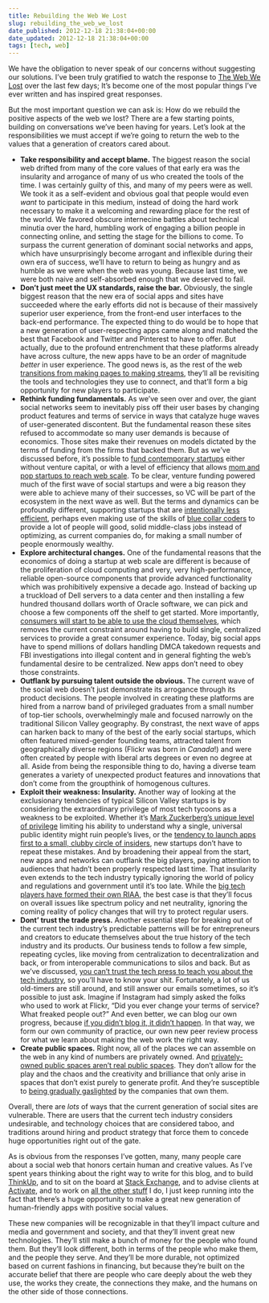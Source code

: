 ```yaml
---
title: Rebuilding the Web We Lost
slug: rebuilding_the_web_we_lost
date_published: 2012-12-18 21:38:04+00:00
date_updated: 2012-12-18 21:38:04+00:00
tags: [tech, web]
---
```

We have the obligation to never speak of our concerns without suggesting our solutions. I’ve been truly gratified to watch the response to [The Web We Lost](/2012/12/13/the_web_we_lost/) over the last few days; It’s become one of the most popular things I’ve ever written and has inspired great responses.

But the most important question we can ask is: How do we rebuild the positive aspects of the web we lost? There are a few starting points, building on conversations we’ve been having for years. Let’s look at the responsibilities we must accept if we’re going to return the web to the values that a generation of creators cared about.

- **Take responsibility and accept blame.** The biggest reason the social web drifted from many of the core values of that early era was the insularity and arrogance of many of us who created the tools of the time. I was certainly guilty of this, and many of my peers were as well. We took it as a self-evident and obvious goal that people would even *want* to participate in this medium, instead of doing the hard work necessary to make it a welcoming and rewarding place for the rest of the world. We favored obscure internecine battles about technical minutia over the hard, humbling work of engaging a billion people in connecting online, and setting the stage for the billions to come. To surpass the current generation of dominant social networks and apps, which have unsurprisingly become arrogant and inflexible during their own era of success, we’ll have to return to being as hungry and as humble as we were when the web was young. Because last time, we were both naive and self-absorbed enough that we deserved to fail.
- **Don’t just meet the UX standards, raise the bar.** Obviously, the single biggest reason that the new era of social apps and sites have succeeded where the early efforts did not is because of their massively superior user experience, from the front-end user interfaces to the back-end performance. The expected thing to do would be to hope that a new generation of user-respecting apps came along and matched the best that Facebook and Twitter and Pinterest to have to offer. But actually, due to the profound entrenchment that these platforms already have across culture, the new apps have to be an order of magnitude *better* in user experience. The good news is, as the rest of the web [transitions from making pages to making streams](/2012/08/14/stop_publishing_web_pages/), they’ll all be revisiting the tools and technologies they use to connect, and that’ll form a big opportunity for new players to participate.
- **Rethink funding fundamentals.** As we’ve seen over and over, the giant social networks seem to inevitably piss off their user bases by changing product features and terms of service in ways that catalyze huge waves of user-generated discontent. But the fundamental reason these sites refused to accommodate so many user demands is because of economics. Those sites make their revenues on models dictated by the terms of funding from the firms that backed them. But as we’ve discussed before, it’s possible to [fund contemporary startups](/2011/04/funding_a_startup_without_vc) either without venture capital, or with a level of efficiency that allows [mom and pop startups to reach web scale](/2011/01/mom_and_pop_at_web_scale). To be clear, venture funding powered much of the first wave of social startups and were a big reason they were able to achieve many of their successes, so VC will be part of the ecosystem in the next wave as well. But the terms and dynamics can be profoundly different, supporting startups that are [intentionally less efficient](/2012/09/28/to_less_efficient-startups), perhaps even making use of the skills of [blue collar coders](/2012/10/05/the_blue_collar_coder/) to provide a lot of people will good, solid middle-class jobs instead of optimizing, as current companies do, for making a small number of people enormously wealthy.
- **Explore architectural changes.** One of the fundamental reasons that the economics of doing a startup at web scale are different is because of the proliferation of cloud computing and very, very high-performance, reliable open-source components that provide advanced functionality which was prohibitively expensive a decade ago. Instead of backing up a truckload of Dell servers to a data center and then installing a few hundred thousand dollars worth of Oracle software, we can pick and choose a few components off the shelf to get started. More importantly, [consumers will start to be able to use the cloud themselves](/2012/06/28/clouds_for_people_or_the_consumerization_of_the_cloud), which removes the current constraint around having to build single, centralized services to provide a great consumer experience. Today, big social apps have to spend millions of dollars handling DMCA takedown requests and FBI investigations into illegal content and in general fighting the web’s fundamental desire to be centralized. New apps don’t need to obey those constraints.
- **Outflank by pursuing talent outside the obvious.** The current wave of the social web doesn’t just demonstrate its arrogance through its product decisions. The people involved in creating these platforms are hired from a narrow band of privileged graduates from a small number of top-tier schools, overwhelmingly male and focused narrowly on the traditional Silicon Valley geography. By constrast, the next wave of apps can harken back to many of the best of the early social startups, which often featured mixed-gender founding teams, attracted talent from geographically diverse regions (Flickr was born in *Canada*!) and were often created by people with liberal arts degrees or even no degree at all. Aside from being the responsible thing to do, having a diverse team generates a variety of unexpected product features and innovations that don’t come from the groupthink of homogenous cultures.
- **Exploit their weakness: Insularity.** Another way of looking at the exclusionary tendencies of typical Silicon Valley startups is by considering the extraordinary privilege of most tech tycoons as a weakness to be exploited. Whether it’s [Mark Zuckerberg’s unique level of privilege](/2010/09/the_facebook_reckoning_1) limiting his ability to understand why a single, universal public identity might ruin people’s lives, or the [tendency to launch apps first to a small, clubby circle of insiders](/2012/08/16/you_cant_start_the_revolution_from_the_country_club), new startups don’t have to repeat these mistakes. And by broadening their appeal from the start, new apps and networks can outflank the big players, paying attention to audiences that hadn’t been properly respected last time. That insularity even extends to the tech industry typically ignoring the world of policy and regulations and government until it’s too late. While the [big tech players have formed their own RIAA](/2012/09/20/tech_now_has_its_own_riaa), the best case is that they’ll focus on overall issues like spectrum policy and net neutrality, ignoring the coming reality of policy changes that will try to protect regular users.
- **Dont’ trust the trade press.** Another essential step for breaking out of the current tech industry’s predictable patterns will be for entrepreneurs and creators to educate themselves about the true history of the tech industry and its products. Our business tends to follow a few simple, repeating cycles, like moving from centralization to decentralization and back, or from interoperable communications to silos and back. But as we’ve discussed, [you can’t trust the tech press to teach you about the tech industry](/2012/04/30/why_you_cant_trust_tech_press_to_teach_you_about_the_tech_industry), so you’ll have to know your shit. Fortunately, a lot of us old-timers are still around, and still answer our emails sometimes, so it’s possible to just ask. Imagine if Instagram had simply asked the folks who used to work at Flickr, “Did you ever change your terms of service? What freaked people out?” And even better, we can blog our own progress, because [if you didn’t blog it, it didn’t happen](/2011/01/if_you_didnt_blog_it_it_didnt_happen). In that way, we form our own community of practice, our own new peer review process for what we learn about making the web work the right way.
- **Create public spaces.** Right now, all of the places we can assemble on the web in any kind of numbers are privately owned. And [privately-owned public spaces aren’t real public spaces](/2012/03/05/captive_atria_and_living_in_public). They don’t allow for the play and the chaos and the creativity and brilliance that only arise in spaces that don’t exist purely to generate profit. And they’re susceptible to [being gradually gaslighted](/2011/11/facebook_is_gaslighting_the_web) by the companies that own them.

Overall, there are *lots* of ways that the current generation of social sites are vulnerable. There are users that the current tech industry considers undesirable, and technology choices that are considered taboo, and traditions around hiring and product strategy that force them to concede huge opportunities right out of the gate.

As is obvious from the responses I’ve gotten, many, many people care about a social web that honors certain human and creative values. As I’ve spent years thinking about the right way to write for this blog, and to build [ThinkUp](http://thinkup.com/), and to sit on the board at [Stack Exchange](http://stackexchange.com/), and to advise clients at [Activate](http://activate.com/), and to work on [all the other stuff](/about) I do, I just keep running into the fact that there’s a huge opportunity to make a great new generation of human-friendly apps with positive social values.

These new companies will be recognizable in that they’ll impact culture and media and government and society, and that they’ll invent great new technologies. They’ll still make a bunch of money for the people who found them. But they’ll look different, both in terms of the people who make them, and the people they serve. And they’ll be more durable, not optimized based on current fashions in financing, but because they’re built on the accurate belief that there are people who care deeply about the web they use, the works they create, the connections they make, and the humans on the other side of those connections.
